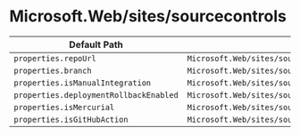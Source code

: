 # Microsoft.Web/sites/sourcecontrols

| Default Path | Alias |
|---|---|
| `properties.repoUrl` | `Microsoft.Web/sites/sourcecontrols/web.repoUrl` |
| `properties.branch` | `Microsoft.Web/sites/sourcecontrols/web.branch` |
| `properties.isManualIntegration` | `Microsoft.Web/sites/sourcecontrols/web.isManualIntegration` |
| `properties.deploymentRollbackEnabled` | `Microsoft.Web/sites/sourcecontrols/web.deploymentRollbackEnabled` |
| `properties.isMercurial` | `Microsoft.Web/sites/sourcecontrols/web.isMercurial` |
| `properties.isGitHubAction` | `Microsoft.Web/sites/sourcecontrols/web.isGitHubAction` |


